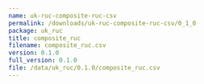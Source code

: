 ```yaml
---
name: uk-ruc-composite-ruc-csv
permalink: /downloads/uk-ruc-composite-ruc-csv/0_1_0
package: uk_ruc
title: composite_ruc
filename: composite_ruc.csv
version: 0.1.0
full_version: 0.1.0
file: /data/uk_ruc/0.1.0/composite_ruc.csv
---
```

